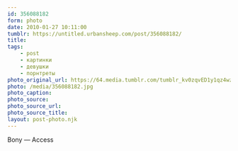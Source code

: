 ```yaml
---
id: 356088182
form: photo
date: 2010-01-27 10:11:00
tumblr: https://untitled.urbansheep.com/post/356088182/
title:
tags:
    - post
    - картинки
    - девушки
    - порнтреты
photo_original_url: https://64.media.tumblr.com/tumblr_kv0zqvED1y1qz4wzio1_1280.jpg
photo: /media/356088182.jpg
photo_caption: 
photo_source:
photo_source_url:
photo_source_title:
layout: post-photo.njk
---
```


<p>Bony — Access</p>
